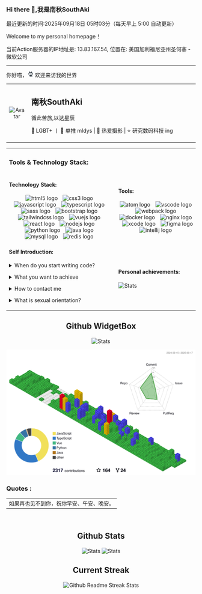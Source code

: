 <h3>Hi there 👋,我是南秋SouthAki</h3>
<p>最近更新的时间:2025年09月18日 05时03分（每天早上 5:00 自动更新）</p>
<p>Welcome to my personal homepage！</p>
<p>当前Action服务器的IP地址是: 13.83.167.54, 位置在: 美国加利福尼亚州圣何塞 - 微软公司</p>
<hr  />
<p>你好喵，<img loading="lazy" src="/src/images/mona-loading-default.gif" width="16" height="16" alt="猫猫"> 欢迎来访我的世界</p>
<table style="width:100%; table-layout:fixed;">
  <tr>
    <td width="160" align="center">
      <img width="150" loading="lazy" src="https://avatars.githubusercontent.com/u/57227318?v=4" alt="Avatar">
    </td>
    <td style="padding-left: 10px; width:100%;">
      <h2>南秋SouthAki</h2>
      <p>循此苦旅,以达星辰</p>
      <p>🌈 LGBT+ 丨 💖 单推 mldys | 🎉 热爱摄影 | ⭐ 研究数码科技 ing</p>
    </td>
  </tr>
</table>
<table>
  <th colspan="2">
    <h3 align="left">Tools & Technology Stack:</h3>
  </th>
  <tr>
    <td>
      <h4 align="left">Technology Stack:</h4>
      <div align="center">
        <img src="https://fastly.jsdelivr.net/gh/devicons/devicon/icons/html5/html5-original.svg" height="45" width="45" loading="lazy" alt="html5 logo"  />
        <img width="6" loading="lazy"  />
        <img src="https://fastly.jsdelivr.net/gh/devicons/devicon/icons/css3/css3-original.svg" height="45" width="45" loading="lazy" alt="css3 logo"  />
        <img width="6" loading="lazy"  />
        <img src="https://fastly.jsdelivr.net/gh/devicons/devicon/icons/javascript/javascript-original.svg" height="45" width="45" loading="lazy" alt="javascript logo"  />
        <img width="6" loading="lazy"  />
        <img src="https://fastly.jsdelivr.net/gh/devicons/devicon/icons/typescript/typescript-original.svg" height="45" width="45" loading="lazy" alt="typescript logo"  />
        <img width="6" loading="lazy"  />
        <img src="https://fastly.jsdelivr.net/gh/devicons/devicon/icons/sass/sass-original.svg" height="45" width="45" loading="lazy" alt="sass logo"  />
        <img width="6" loading="lazy"  />
        <img src="https://fastly.jsdelivr.net/gh/devicons/devicon/icons/bootstrap/bootstrap-original.svg" height="45" width="45" loading="lazy" alt="bootstrap logo"  />
        <img width="6" loading="lazy"  />
        <img src="https://fastly.jsdelivr.net/gh/devicons/devicon/icons/tailwindcss/tailwindcss-original.svg" height="45" width="45" loading="lazy" alt="tailwindcss logo"  />
        <img width="6" loading="lazy"  />
        <img src="https://fastly.jsdelivr.net/gh/devicons/devicon/icons/vuejs/vuejs-original.svg" height="45" width="45" loading="lazy" alt="vuejs logo"  />
        <img width="6" loading="lazy"  />
        <img src="https://fastly.jsdelivr.net/gh/devicons/devicon/icons/react/react-original.svg" height="45" width="45" loading="lazy" alt="react logo"  />
        <img width="6" loading="lazy"  />
        <img src="https://fastly.jsdelivr.net/gh/devicons/devicon/icons/nodejs/nodejs-original.svg" height="45" width="45" loading="lazy" alt="nodejs logo"  />
        <img width="6" loading="lazy"  />
        <img src="https://fastly.jsdelivr.net/gh/devicons/devicon/icons/python/python-original.svg" height="45" width="45" loading="lazy" alt="python logo"  />
        <img width="6" loading="lazy"  />
        <img src="https://fastly.jsdelivr.net/gh/devicons/devicon/icons/java/java-original.svg" height="45" width="45" loading="lazy" alt="java logo"  />
        <img width="6" loading="lazy"  />
        <img src="https://fastly.jsdelivr.net/gh/devicons/devicon/icons/mysql/mysql-original.svg" height="45" width="45" loading="lazy" alt="mysql logo"  />
        <img width="6" loading="lazy"  />
        <img src="https://fastly.jsdelivr.net/gh/devicons/devicon/icons/redis/redis-original.svg" height="45" width="45" loading="lazy" alt="redis logo"  />
        <img width="6" loading="lazy"  />
      </div>
    </td>
    <td>
      <h4 align="left">Tools:</h4>
      <div align="center">
        <img src="https://fastly.jsdelivr.net/gh/devicons/devicon/icons/atom/atom-original.svg" height="45" width="45" loading="lazy" alt="atom logo"  />
        <img width="6" loading="lazy"  />
        <img src="https://fastly.jsdelivr.net/gh/devicons/devicon/icons/vscode/vscode-original.svg" height="45" width="45" loading="lazy" alt="vscode logo"  />
        <img width="6" loading="lazy"  />
        <img src="https://fastly.jsdelivr.net/gh/devicons/devicon/icons/webpack/webpack-original.svg" height="45" width="45" loading="lazy" alt="webpack logo"  />
        <img width="6" loading="lazy"  />
        <img src="https://fastly.jsdelivr.net/gh/devicons/devicon/icons/docker/docker-original.svg" height="45" width="45" loading="lazy" alt="docker logo"  />
        <img width="6" loading="lazy"  />
        <img src="https://fastly.jsdelivr.net/gh/devicons/devicon/icons/nginx/nginx-original.svg" height="45" width="45" loading="lazy" alt="nginx logo"  />
        <img width="6" loading="lazy"  />
        <img src="https://fastly.jsdelivr.net/gh/devicons/devicon/icons/xcode/xcode-original.svg" height="45" width="45" loading="lazy" alt="xcode logo"  />
        <img width="6" loading="lazy"  />
        <img src="https://fastly.jsdelivr.net/gh/devicons/devicon/icons/figma/figma-original.svg" height="45" width="45" loading="lazy" alt="figma logo"  />
        <img width="6" loading="lazy"  />
        <img src="https://fastly.jsdelivr.net/gh/devicons/devicon/icons/intellij/intellij-original.svg" height="45" width="45" loading="lazy" alt="intellij logo"  />
        <img width="6" loading="lazy"  />
      </div>
    </td>
  </tr>
  <tr>
    <td>
      <h4 align="left">Self Introduction:</h4>
      <div align="center">
        <p align="left">
          <details align="left">
          <summary align="left">When do you start writing code?</summary>
          - ✨ Creating bugs since 2021 (my coding journey began)</details>
        </p>
        <p align="left">
          <details align="left">
          <summary align="left">What you want to achieve</summary>
          - 🌱 I’m currently learning : Full stack development</details>
        </p>
        <p align="left">
          <details align="left">
            <summary align="left">How to contact me</summary>
             - 📫 You can: <a href="mailto:xieleihan@southaki.cn">点击给我发邮件</a>
          </details>
        </p>
        <p align="left">
          <details align="left">
          <summary align="left">What is sexual orientation?</summary>
          - 💬 Ask me about : 🌈It must be Top, not Bottom, no, don’t think I am</details>
        </p>
      </div>
    </td>
    <td>
      <h4 align="left">Personal achievements:</h4>
      <img loading="lazy" src="https://github-contribution-stats.vercel.app/api/?username=xieleihan" align="center"alt="Stats"  />
    </td>
  </tr>
</table>
<!-- Github WidgetBox -->
<p align="center">
  <h2 align="center">
  Github WidgetBox</h2>
</p>
<p align="center">
  <img loading="lazy" src="https://github-widgetbox.vercel.app/api/profile?username=xieleihan&data=followers,repositories,stars,commits"align="center" alt="Stats"  />
</p>
<!-- Profile-3D-Contrib -->
<img loading="lazy" src="./profile-3d-contrib/profile-gitblock.svg"  alt="Github Commit Profile-3D-Contrib"  />
<br  />
<!-- Quotes 名人名言 -->
<h3 align="left">Quotes :</h3>
<div align="center">
  <div>
    <table>
      <tr>
        <td>
        如果再也见不到你，祝你早安、午安、晚安。</td>
      </tr>
    </table>
    <br  />
  </div>
</div>
<!-- Github Stats -->
<p align="center">
  <h2 align="center">
  Github Stats</h2>
</p>
<p align="center">
  <img loading="lazy" src="https://github-readme-stats.vercel.app/api?username=xieleihan&count_private=true&show_icons=true&line_height=46"align="center" alt="Stats"  />
  <img loading="lazy" src="https://github-contribution-stats.vercel.app/api/?username=xieleihan" align="center" alt="Stats"  />
</p>
<!-- Current Streak -->
<p align="center">
  <h2 align="center">
  Current Streak</h2>
</p>
<p align="center">
  <img loading="lazy" src="https://streak-stats.demolab.com/?user=xieleihan" align="center"alt="Github Readme Streak Stats"  />
</p>